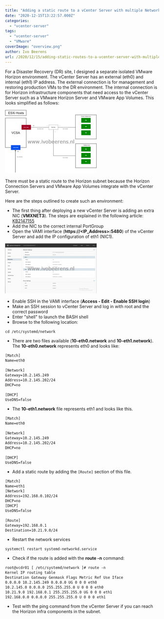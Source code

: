 ```yaml
---
title: "Adding a static route to a vCenter Server with multiple Network Interface Cards (NICs)"
date: "2020-12-15T13:22:57.000Z"
categories: 
  - "vcenter-server"
tags: 
  - "vcenter-server"
  - "VMware"
coverImage: "overview.png"
author: Ivo Beerens
url: /2020/12/15/adding-static-routes-to-a-vcenter-server-with-multiple-network-cards/
---
```


For a Disaster Recovery (DR) site, I designed a separate isolated VMware Horizon environment. The vCenter Server has an external (eth0) and internal (eth1) IP address. The external connection is for management and restoring production VMs to the DR environment. The internal connection is for Horizon infrastructure components that need access to the vCenter Server such as a VMware Horizon Server and VMware App Volumes. This looks simplified as follows:

[![](images/overview-300x207.png)](images/overview.png)

There must be a static route to the Horizon subnet because the Horizon Connection Servers and VMware App Volumes integrate with the vCenter Server.

Here are the steps outlined to create such an environment:
- The first thing after deploying a new vCenter Server is adding an extra NIC (**VMXNET3**). The steps are explained in the following article: [KB2147155](https://kb.VMware.com/s/article/2147155)
- Add the NIC to the correct internal PortGroup
- Open the VAMI interface (**https://<IP\_Address>:5480**) of the vCenter Server and add the IP configuration of eth1 (NIC1).

[![](images/1-300x163.png)](images/1.png)

- Enable SSH in the VAMI interface (**Access - Edit - Enable SSH login**)
- Make an SSH session to vCenter Server and log in with root and the correct password
- Enter "shell" to launch the BASH shell
- Browse to the following location:

```
cd /etc/systemd/network
```

- There are two files available (**10-eth0.network** and **10-eth1.network**). The **10-eth0.network** represents eth0 and looks like:

```
[Match]
Name=eth0

[Network]
Gateway=10.2.145.249
Address=10.2.145.202/24
DHCP=no

[DHCP]
UseDNS=false
```

- The **10-eth1.network** file represents eth1 and looks like this.

```
[Match]
Name=eth0

[Network]
Gateway=10.2.145.249
Address=10.2.145.202/24
DHCP=no

[DHCP]
UseDNS=false
```

- Add a static route by adding the `[Route]` section of this file.

```
[Match]
Name=eth1
[Network]
Address=192.168.0.102/24
DHCP=no
[DHCP]
UseDNS=false

[Route]
Gateway=192.168.0.1
Destination=10.21.9.0/24
```

- Restart the network services

```
systemctl restart systemd-networkd.service
```

- Check if the route is added with the **route -n** command:

```
root@vcdr01 [ /etc/systemd/network ]# route -n
Kernel IP routing table
Destination Gateway Genmask Flags Metric Ref Use Iface
0.0.0.0 10.2.145.249 0.0.0.0 UG 0 0 0 eth0
10.2.145.0 0.0.0.0 255.255.255.0 U 0 0 0 eth0
10.21.9.0 192.168.0.1 255.255.255.0 UG 0 0 0 eth1
192.168.0.0 0.0.0.0 255.255.255.0 U 0 0 0 eth1
```

- Test with the ping command from the vCenter Server if you can reach the Horizon infra components in the subnet.